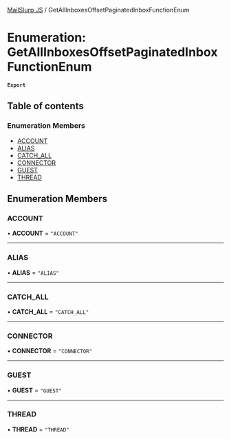 [MailSlurp JS](../README.md) / GetAllInboxesOffsetPaginatedInboxFunctionEnum

# Enumeration: GetAllInboxesOffsetPaginatedInboxFunctionEnum

**`Export`**

## Table of contents

### Enumeration Members

- [ACCOUNT](GetAllInboxesOffsetPaginatedInboxFunctionEnum.md#account)
- [ALIAS](GetAllInboxesOffsetPaginatedInboxFunctionEnum.md#alias)
- [CATCH\_ALL](GetAllInboxesOffsetPaginatedInboxFunctionEnum.md#catch_all)
- [CONNECTOR](GetAllInboxesOffsetPaginatedInboxFunctionEnum.md#connector)
- [GUEST](GetAllInboxesOffsetPaginatedInboxFunctionEnum.md#guest)
- [THREAD](GetAllInboxesOffsetPaginatedInboxFunctionEnum.md#thread)

## Enumeration Members

### ACCOUNT

• **ACCOUNT** = ``"ACCOUNT"``

___

### ALIAS

• **ALIAS** = ``"ALIAS"``

___

### CATCH\_ALL

• **CATCH\_ALL** = ``"CATCH_ALL"``

___

### CONNECTOR

• **CONNECTOR** = ``"CONNECTOR"``

___

### GUEST

• **GUEST** = ``"GUEST"``

___

### THREAD

• **THREAD** = ``"THREAD"``
